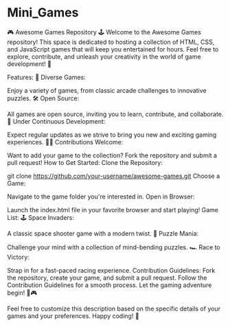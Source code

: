 # Mini_Games
🎮 Awesome Games Repository 🕹️  Welcome to the Awesome Games repository! This space is dedicated to hosting a collection of HTML, CSS, and JavaScript games that will keep you entertained for hours. Feel free to explore, contribute, and unleash your creativity in the world of game development! 🚀

Features:
🌟 Diverse Games:

Enjoy a variety of games, from classic arcade challenges to innovative puzzles.
🛠️ Open Source:

All games are open source, inviting you to learn, contribute, and collaborate.
🚧 Under Continuous Development:

Expect regular updates as we strive to bring you new and exciting gaming experiences.
👩‍💻 Contributions Welcome:

Want to add your game to the collection? Fork the repository and submit a pull request!
How to Get Started:
Clone the Repository:

git clone https://github.com/your-username/awesome-games.git
Choose a Game:

Navigate to the game folder you're interested in.
Open in Browser:

Launch the index.html file in your favorite browser and start playing!
Game List:
🕹️ Space Invaders:

A classic space shooter game with a modern twist.
🧩 Puzzle Mania:

Challenge your mind with a collection of mind-bending puzzles.
🏎️ Race to Victory:

Strap in for a fast-paced racing experience.
Contribution Guidelines:
Fork the repository, create your game, and submit a pull request.
Follow the Contribution Guidelines for a smooth process.
Let the gaming adventure begin! 🎉🎮

Feel free to customize this description based on the specific details of your games and your preferences. Happy coding! 🚀
